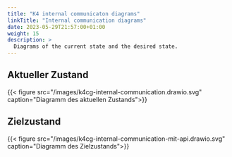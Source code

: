 ```yaml
---
title: "K4 internal communicaton diagrams"
linkTitle: "Internal communication diagrams"
date: 2023-05-29T21:57:00+01:00
weight: 15
description: >
  Diagrams of the current state and the desired state.
---
```


## Aktueller Zustand

{{< figure src="/images/k4cg-internal-communication.drawio.svg" caption="Diagramm des aktuellen Zustands">}}

## Zielzustand

{{< figure src="/images/k4cg-internal-communication-mit-api.drawio.svg" caption="Diagramm des Zielzustands">}}
